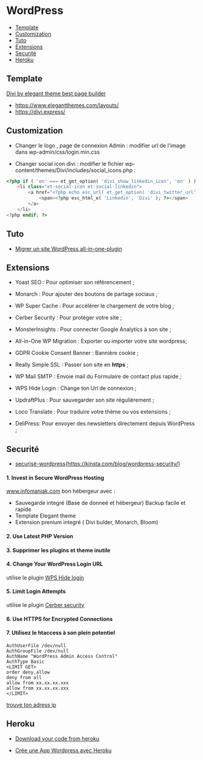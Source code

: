 # WordPress

- [Template](#template)
- [Customization](#customization)
- [Tuto](#tuto)
- [Extensions](#extensions)
- [Securité](#securité)
- [Heroku](#heroku)

## Template
[Divi by elegant theme best page builder](https://www.elegantthemes.com/)
- https://www.elegantthemes.com/layouts/
- https://divi.express/

## Customization
- Changer le logo , page de connexion Admin :
modifier url de l'image dans wp-admin/css/login.min.css

- Changer social icon divi :
modifier le fichier wp-content/themes/Divi/includes/social_icons.php :
```php
<?php if ( 'on' === et_get_option( 'divi_show_linkedin_icon', 'on' ) ) : ?>
	<li class="et-social-icon et-social-linkedin">
		<a href="<?php echo esc_url( et_get_option( 'divi_twitter_url', '#' ) ); ?>" class="icon">
			<span><?php esc_html_e( 'Linkedin', 'Divi' ); ?></span>
		</a>
	</li>
<?php endif; ?>
```

## Tuto
- [Migrer un site WordPress all-in-one-plugin](https://www.creaweb2b.com/migrer-site-wordpress-all-in-one-wp-migration/)

## Extensions
- Yoast SEO : Pour optimiser son référencement ;
- Monarch : Pour ajouter des boutons de partage sociaux ;
- WP Super Cache : Pour accélérer le chargement de votre blog ;
- Cerber Security : Pour protéger votre site ;
- MonsterInsights : Pour connecter Google Analytics à son site ;
- All-in-One WP Migration : Exporter ou importer votre site wordpress;
- GDPR Cookie Consent Banner : Bannière cookie ;
- Really Simple SSL : Passer son site en <strong>https</strong> ;
- WP Mail SMTP : Envoie mail du Formulaire de contact plus rapide ;
- WPS Hide Login : Change ton Url de connexion ;

- UpdraftPlus : Pour sauvegarder son site régulièrement ;
- Loco Translate : Pour traduire votre thème ou vos extensions ;
- DeliPress: Pour envoyer des newsletters directement depuis WordPress ;


## Securité
- [securisé-wordpress](https://www.hostinger.fr/tutoriels/securiser-wordpress/)(https://kinsta.com/blog/wordpress-security/)

#### 1. Invest in Secure WordPress Hosting
www.infomaniak.com bon hébergeur avec : 
- Sauvegarde integré (Base de donneé et hébergeur) Backup facile et rapide
- Template Elegant theme
- Extension prenium integré ( Divi bulder, Monarch, Bloom)
#### 2. Use Latest PHP Version
#### 3. Supprimer les plugins et theme inutile
#### 4. Change Your WordPress Login URL
utilise le plugin [WPS Hide login](https://wordpress.org/plugins/wps-hide-login/)
#### 5. Limit Login Attempts
utilise le plugin [Cerber security](https://wordpress.org/plugins/wp-cerber/)
#### 6. Use HTTPS for Encrypted Connections
#### 7. Utilisez le htaccess à son plein potentiel
```
AuthUserFile /dev/null
AuthGroupFile /dev/null
AuthName "WordPress Admin Access Control"
AuthType Basic
<LIMIT GET>
order deny,allow
deny from all
allow from xx.xx.xx.xxx
allow from xx.xx.xx.xxx
</LIMIT>
```
[trouve ton adress ip](https://www.whatismyip.com/) 


## Heroku
- [Download your code from heroku](https://help.heroku.com/FZDDCBLB/how-can-i-download-my-code-from-heroku)

- [Crée une App Wordpress avec Heroku](https://dashboard.heroku.com/new?button-url=http%3A%2F%2Ftechnomile.github.io%2Fwordpress%2Fsetup.html&template=https%3A%2F%2Fgithub.com%2Ftechnomile%2FHeroku-WordPress)


